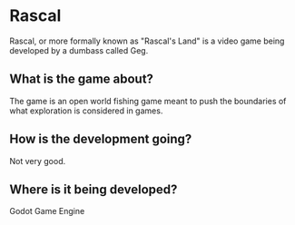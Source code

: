 # Rascal

Rascal, or more formally known as "Rascal's Land" is a video game being developed by a dumbass called Geg.

## What is the game about?

The game is an open world fishing game meant to push the boundaries of what exploration is considered in games.

## How is the development going?

Not very good.

## Where is it being developed?

Godot Game Engine
